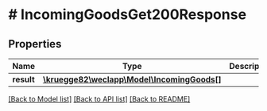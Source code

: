 # # IncomingGoodsGet200Response

## Properties

Name | Type | Description | Notes
------------ | ------------- | ------------- | -------------
**result** | [**\kruegge82\weclapp\Model\IncomingGoods[]**](IncomingGoods.md) |  | [optional]

[[Back to Model list]](../../README.md#models) [[Back to API list]](../../README.md#endpoints) [[Back to README]](../../README.md)
